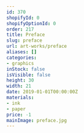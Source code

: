 ```yaml
---
id: 370
shopifyId: 0
shopifyOptionId: 0
order: 217
title: Preface
slug: preface
url: art-works/preface
aliases: []
categories:
- graphics
inStock: false
isVisible: false
height: 30
width: 21
date: 2019-01-01T00:00:00Z
materials:
- ink
- paper
price: -1
mainImage: preface.jpg
---
```

